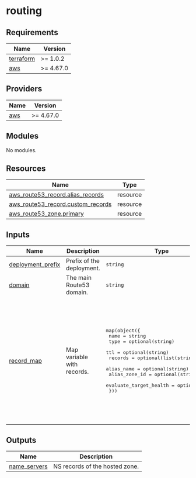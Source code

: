# routing

<!-- BEGINNING OF PRE-COMMIT-TERRAFORM DOCS HOOK -->
## Requirements

| Name | Version |
|------|---------|
| <a name="requirement_terraform"></a> [terraform](#requirement\_terraform) | >= 1.0.2 |
| <a name="requirement_aws"></a> [aws](#requirement\_aws) | >= 4.67.0 |

## Providers

| Name | Version |
|------|---------|
| <a name="provider_aws"></a> [aws](#provider\_aws) | >= 4.67.0 |

## Modules

No modules.

## Resources

| Name | Type |
|------|------|
| [aws_route53_record.alias_records](https://registry.terraform.io/providers/hashicorp/aws/latest/docs/resources/route53_record) | resource |
| [aws_route53_record.custom_records](https://registry.terraform.io/providers/hashicorp/aws/latest/docs/resources/route53_record) | resource |
| [aws_route53_zone.primary](https://registry.terraform.io/providers/hashicorp/aws/latest/docs/resources/route53_zone) | resource |

## Inputs

| Name | Description | Type | Default | Required |
|------|-------------|------|---------|:--------:|
| <a name="input_deployment_prefix"></a> [deployment\_prefix](#input\_deployment\_prefix) | Prefix of the deployment. | `string` | `"terraform"` | no |
| <a name="input_domain"></a> [domain](#input\_domain) | The main Route53 domain. | `string` | n/a | yes |
| <a name="input_record_map"></a> [record\_map](#input\_record\_map) | Map variable with records. | <pre>map(object({<br>    name                   = string<br>    type                   = optional(string)<br>    ttl                    = optional(string)<br>    records                = optional(list(string))<br>    alias_name             = optional(string)<br>    alias_zone_id          = optional(string)<br>    evaluate_target_health = optional(bool)<br>  }))</pre> | <pre>{<br>  "example1": {<br>    "name": "example1.com",<br>    "records": [<br>      "1.2.3.4"<br>    ],<br>    "ttl": "300",<br>    "type": "A"<br>  },<br>  "example2": {<br>    "alias_name": "example2.alias.com",<br>    "alias_zone_id": "us-east-1",<br>    "evaluate_target_health": false,<br>    "name": "example2.com",<br>    "type": "A"<br>  }<br>}</pre> | no |

## Outputs

| Name | Description |
|------|-------------|
| <a name="output_name_servers"></a> [name\_servers](#output\_name\_servers) | NS records of the hosted zone. |
<!-- END OF PRE-COMMIT-TERRAFORM DOCS HOOK -->

